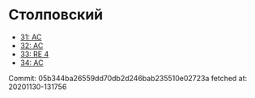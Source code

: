 # Столповский
- [31: AC](31.md)
- [32: AC](32.md)
- [33: RE 4](33.md)
- [34: AC](34.md)

Commit: 05b344ba26559dd70db2d246bab235510e02723a
 fetched at: 20201130-131756
